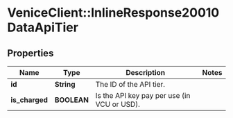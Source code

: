 # VeniceClient::InlineResponse20010DataApiTier

## Properties
Name | Type | Description | Notes
------------ | ------------- | ------------- | -------------
**id** | **String** | The ID of the API tier. | 
**is_charged** | **BOOLEAN** | Is the API key pay per use (in VCU or USD). | 

